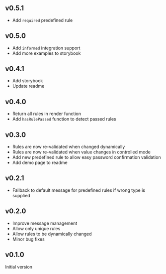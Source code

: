 ## v0.5.1
- Add `required` predefined rule

## v0.5.0
- Add `informed` integration support
- Add more examples to storybook

## v0.4.1
- Add storybook
- Update readme

## v0.4.0
- Return all rules in render function
- Add `hasRulePassed` function to detect passed rules

## v0.3.0
- Rules are now re-validated when changed dynamically
- Rules are now re-validated when value changes in controlled mode
- Add new predefined rule to allow easy password confirmation validation
- Add demo page to readme

## v0.2.1
- Fallback to default message for predefined rules if wrong type is supplied

## v0.2.0
- Improve message management
- Allow only unique rules
- Allow rules to be dynamically changed
- Minor bug fixes

## v0.1.0
Initial version